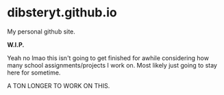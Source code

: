 # dibsteryt.github.io
My personal github site.

**W.I.P.**

Yeah no lmao this isn't going to get finished for awhile considering how many school assignments/projects I work on. Most likely just going to stay here for sometime.

A TON LONGER TO WORK ON THIS.
